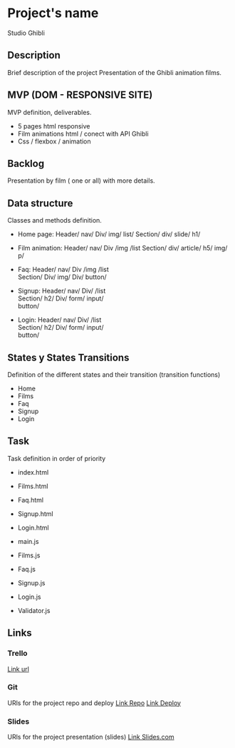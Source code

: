 # Project's name
Studio Ghibli
## Description
Brief description of the project
Presentation of the Ghibli animation films.


## MVP (DOM - RESPONSIVE SITE)
MVP definition, deliverables.
- 5 pages html responsive
- Film animations html / conect with API Ghibli
- Css / flexbox / animation


## Backlog
Presentation by film ( one or all) with more details.

## Data structure
Classes and methods definition.
- Home page:
    Header/
            nav/
                Div/
                    img/
                    list/ 
    Section/
            div/
                slide/
                h1/

- Film animation:
    Header/
            nav/
                Div
                    /img
                    /list 
    Section/
            div/
                article/
                    h5/
                    img/
                    p/

- Faq:
    Header/
        nav/
            Div
                /img
                /list   
    Section/
            Div/
                img/
            Div/ 
                button/

- Signup:
        Header/
            nav/
                Div/
                /list   
    Section/
            h2/
                Div/
                    form/
                        input/  
                    button/

- Login:
        Header/
            nav/
                Div/
                /list   
    Section/
            h2/
                Div/
                    form/
                        input/  
                    button/                   




## States y States Transitions
Definition of the different states and their transition (transition functions)

- Home
- Films
- Faq
- Signup
- Login


## Task
Task definition in order of priority
- index.html 
- Films.html
- Faq.html
- Signup.html
- Login.html

- main.js 
- Films.js
- Faq.js
- Signup.js
- Login.js
- Validator.js


## Links


### Trello
[Link url](https://trello.com)


### Git
URls for the project repo and deploy
[Link Repo](http://github.com)
[Link Deploy](http://github.com)


### Slides
URls for the project presentation (slides)
[Link Slides.com](http://slides.com)